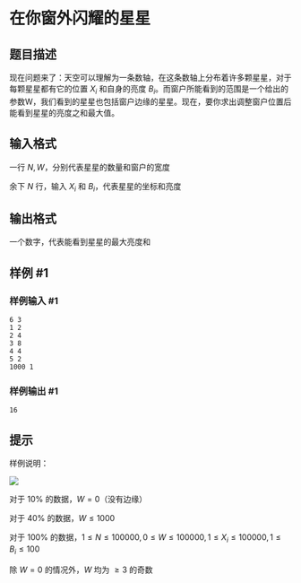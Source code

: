 # 在你窗外闪耀的星星

## 题目描述

现在问题来了：天空可以理解为一条数轴，在这条数轴上分布着许多颗星星，对于每颗星星都有它的位置 $X_i$ 和自身的亮度 $B_i$。而窗户所能看到的范围是一个给出的参数W，我们看到的星星也包括窗户边缘的星星。现在，要你求出调整窗户位置后能看到星星的亮度之和最大值。


## 输入格式

一行 $N,W$，分别代表星星的数量和窗户的宽度

余下 $N$ 行，输入 $X_i$ 和 $B_i$，代表星星的坐标和亮度


## 输出格式

一个数字，代表能看到星星的最大亮度和


## 样例 #1

### 样例输入 #1
```
6 3
1 2
2 4
3 8
4 4
5 2
1000 1
```

### 样例输出 #1

```
16
```

## 提示

样例说明：


 ![](https://cdn.luogu.com.cn/upload/pic/3818.png) 

对于 $10\%$ 的数据，$W=0$（没有边缘）

对于 $40\%$ 的数据，$W\leq 1000$

对于 $100\%$ 的数据，$1 \leq N\leq 100000,0 \leq W\leq 100000,1 \leq X_i\leq 100000,1\leq B_i\leq 100$

除 $W=0$ 的情况外，$W$ 均为 $\geq 3$ 的奇数

